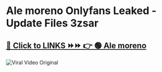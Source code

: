 
 # Ale moreno Onlyfans Leaked - Update Files 3zsar

## <h2><a href="https://clipsfans.com/Ale_moreno&ref=git">🔗 Click to LINKS ⏩⏩ 👉 🟢 Ale moreno </a></h2>

<a href="https://clipsfans.com/Ale_moreno&ref=git" rel="nofollow" data-target="animated-image.originalLink"><img src="https://i.ibb.co.com/xMMVF88/686577567.gif" alt="Viral Video Original" style="max-width: 100%; display: inline-block;" data-target="animated-image.originalImage"></a>

